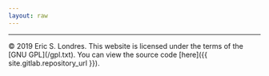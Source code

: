 ```yaml
---
layout: raw
---
```

<footer>
  <hr>
  © 2019 Eric S. Londres. This website is licensed under the terms of the [GNU GPL](/gpl.txt). You can view the source code [here]({{ site.gitlab.repository_url }}).
</footer>
